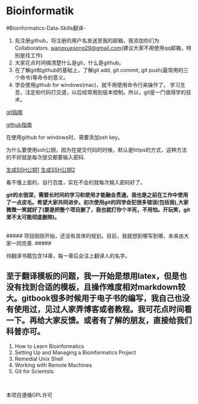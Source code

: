 # Bioinformatik
#Bioinformatics-Data-Skills翻译-



1. 先注册github，将注册的用户名发送至我的邮箱，我添加你们为Collaborators.
	 wangxuesong29@gmail.com(建议大家不用使用qq邮箱，特别是找工作)
2. 大家花点时间搞清楚什么是git，什么是github。
3. 在了解git和github的基础上，了解git add, git commit, git push(最常用的三个命令)等命令的意义。
4. 学会使用github for windows(mac)，就不用使用命令行来操作了。
学习生息，注定和代码打交道，以后经常用到版本控制。所以，git是一门值得学的技术。



[git指南](http://www.liaoxuefeng.com/wiki/0013739516305929606dd18361248578c67b8067c8c017b000)

[github指南](https://www.zhihu.com/question/20070065)


在使用github for windows时，需要添加ssh key。

为什么要使用ssh公钥，因为在提交代码的时候，默认是https的方式，这种方法的不好就是每次提交都要输入密码.

[生成SSH公钥1](https://git-scm.com/book/zh/v1/%E6%9C%8D%E5%8A%A1%E5%99%A8%E4%B8%8A%E7%9A%84-Git-%E7%94%9F%E6%88%90-SSH-%E5%85%AC%E9%92%A5)
[生成SSH公钥2](https://jingyan.baidu.com/article/a65957f4e91ccf24e77f9b11.html)




看不懂上面的，自行百度，实在不会的就每次输入密码好了。

**git的水很深，需要长时间的学习和使用才能融会贯通，我也是之前在工作中使用了一点皮毛。希望大家共同进步。初次使用git的同学会犯很多错误(包括我),大家微微一笑就好了(要是把整个项目删了，我也就打你个半死，不用怕。开玩笑，git里不太可能彻底删除)。**

<br>
##### 项目刚刚开始，还没有具体的规划。目前，我就想到哪写到哪，未来由大家一同完善. #####


待翻译书籍包含14章，每一章后会注上翻译人的名字。
<br>
## 至于翻译模板的问题，我一开始是想用latex，但是也没有找到合适的模板，且操作难度相对markdown较大。gitbook很多时候用于电子书的编写，我自己也没有使用过，见过人家弄博客或者教程。我可花点时间看一下。再给大家反馈。或者有了解的朋友，直接给我们科普亦可。

1. How to Learn Bioinformatics
2. Setting Up and Managing a Bioinformatics Project
3. Remedial Unix Shell
4. Working with Remote Machines
5. Git for Scientsts
<br>



本项目遵循GPL许可
